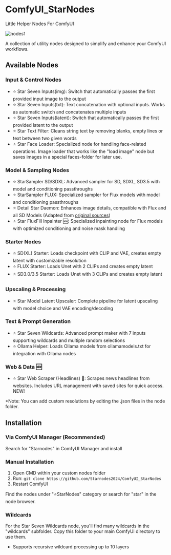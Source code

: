 # ComfyUI_StarNodes

Little Helper Nodes For ComfyUI
 
![nodes1](https://github.com/user-attachments/assets/7e858aeb-3cf7-4675-bc44-473ec345ef1c)

A collection of utility nodes designed to simplify and enhance your ComfyUI workflows.

## Available Nodes

### Input & Control Nodes
- ⭐ Star Seven Inputs(img): Switch that automatically passes the first provided input image to the output
- ⭐ Star Seven Inputs(txt): Text concatenation with optional inputs. Works as automatic switch and concatenates multiple inputs
- ⭐ Star Seven Inputs(latent): Switch that automatically passes the first provided latent to the output
- ⭐ Star Text Filter: Cleans string text by removing blanks, empty lines or text between two given words
- ⭐ Star Face Loader: Specialized node for handling face-related operations. Image loader that works like the "load image" node but saves images in a special faces-folder for later use.

### Model & Sampling Nodes
- ⭐ StarSampler SD/SDXL: Advanced sampler for SD, SDXL, SD3.5 with model and conditioning passthroughs
- ⭐ StarSampler FLUX: Specialized sampler for Flux models with model and conditioning passthroughs
- ⭐ Detail Star Daemon: Enhances image details, compatible with Flux and all SD Models (Adapted from [original sources](https://github.com/muerrilla/sd-webui-detail-daemon))
- ⭐ Star FluxFill Inpainter 🆕: Specialized inpainting node for Flux models with optimized conditioning and noise mask handling

### Starter Nodes
- ⭐ SD(XL) Starter: Loads checkpoint with CLIP and VAE, creates empty latent with customizable resolution
- ⭐ FLUX Starter: Loads Unet with 2 CLIPs and creates empty latent
- ⭐ SD3.0/3.5 Starter: Loads Unet with 3 CLIPs and creates empty latent

### Upscaling & Processing
- ⭐ Star Model Latent Upscaler: Complete pipeline for latent upscaling with model choice and VAE encoding/decoding

### Text & Prompt Generation
- ⭐ Star Seven Wildcards: Advanced prompt maker with 7 inputs supporting wildcards and multiple random selections
- ⭐ Ollama Helper: Loads Ollama models from ollamamodels.txt for integration with Ollama nodes

### Web & Data 🆕
- ⭐ Star Web Scraper (Headlines) 📰: Scrapes news headlines from websites. Includes URL management with saved sites for quick access. NEW!

*Note: You can add custom resolutions by editing the .json files in the node folder.

## Installation

### Via ComfyUI Manager (Recommended)
Search for "Starnodes" in ComfyUI Manager and install

### Manual Installation
1. Open CMD within your custom nodes folder
2. Run: `git clone https://github.com/Starnodes2024/ComfyUI_StarNodes`
3. Restart ComfyUI

Find the nodes under "⭐StarNodes" category or search for "star" in the node browser.

### Wildcards
For the Star Seven Wildcards node, you'll find many wildcards in the "wildcards" subfolder. Copy this folder to your main ComfyUI directory to use them.
- Supports recursive wildcard processing up to 10 layers
